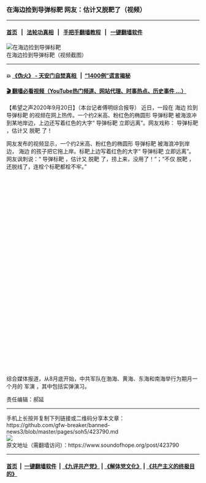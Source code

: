 ### 在海边捡到导弹标靶  网友：估计又脱靶了（视频）
------------------------

#### [首页](https://github.com/gfw-breaker/banned-news3/blob/master/README.md) &nbsp;&nbsp;|&nbsp;&nbsp; [法轮功真相](https://github.com/begood0513/basic/blob/master/README.md)  &nbsp;&nbsp;|&nbsp;&nbsp; [手把手翻墙教程](https://github.com/gfw-breaker/guides/wiki)  &nbsp;&nbsp;|&nbsp;&nbsp; [一键翻墙软件](https://github.com/gfw-breaker/nogfw/blob/master/README.md)  



<div><img alt="在海边捡到导弹标靶" src="https://img.soundofhope.org/2020-09/wuhanfeiyan_2020-09-20_1-1600609103583.jpg"/>
<br/><figcaption class="caption">
 在海边捡到导弹标靶（视频截图）
</figcaption></div><hr/>

#### 💥 [《伪火》 - 天安门自焚真相 ](http://158.247.195.190:10000/videos/blog/weihuo.html)&nbsp; |&nbsp; [“1400例”谎言揭秘  ](http://158.247.195.190:10000/videos/blog/jiexi1400.html)

#### [ 🎬  翻墙必看视频（YouTube热门频道、网站代理、时事热点、历史事件 ...）](https://github.com/gfw-breaker/links/blob/master/banned.md)

<div><div class="Content__Wrapper sc-1bvya0-0 grZQxZ">
 <p class="meta-top">
  <span class="meta">
   【希望之声2020年9月20日】（本台记者傅明综合报导）
  </span>
  近日，一段在
  <ok href="/term/119563">
   海边
  </ok>
  捡到
  <ok href="/term/380026">
   导弹标靶
  </ok>
  的视频在网上热传。一个约2米高、粉红色的椭圆形
  <ok href="/term/380026">
   导弹标靶
  </ok>
  被海浪冲到某地岸边，上边还写着红色的大字“
  <ok href="/term/380026">
   导弹标靶
  </ok>
  立即远离”。网友戏称：
  <ok href="/term/380026">
   导弹标靶
  </ok>
  ，估计又
  <ok href="/term/380029">
   脱靶
  </ok>
  了！
 </p>
 <p>
  网友发布的视频显示，一个约2米高、粉红色的椭圆形
  <ok href="/term/380026">
   导弹标靶
  </ok>
  被海浪冲到岸边，
  <ok href="/term/119563">
   海边
  </ok>
  的孩子把它拖上岸。标靶上边写着红色的大字“
  <ok href="/term/380026">
   导弹标靶
  </ok>
  立即远离”。网友讽刺说：“
  <ok href="/term/380026">
   导弹标靶
  </ok>
  ，估计又
  <ok href="/term/380029">
   脱靶
  </ok>
  了，捞上来，没用了！”；“不仅
  <ok href="/term/380029">
   脱靶
  </ok>
  ，还脱线了，连栓个标靶都栓不牢。”
 </p>
 <div class="soh-embed">
  <div class="soh-embed-inner">
   <div class="iframely-embed" style="max-width: 550px;">
    <div class="iframely-responsive" style="padding-bottom: 100%;">
    </div>
   </div>
  </div>
 </div>
 <p>
  综合媒体报道，从8月底开始，中共军队在渤海、黄海、东海和南海举行为期月一个月的
  <ok href="/term/11645">
   军演
  </ok>
  ，其中包括实弹演习。
 </p>
 <p class="meta-btm">
  责任编辑：郝延
 </p>
</div>
</div>
<hr/>
手机上长按并复制下列链接或二维码分享本文章：<br/>
https://github.com/gfw-breaker/banned-news3/blob/master/pages/soh5/423790.md <br/>
<a href='https://github.com/gfw-breaker/banned-news3/blob/master/pages/soh5/423790.md'><img src='https://github.com/gfw-breaker/banned-news3/blob/master/pages/soh5/423790.md.png'/></a> <br/>
原文地址（需翻墙访问）：https://www.soundofhope.org/post/423790


------------------------
#### [首页](https://github.com/gfw-breaker/banned-news3/blob/master/README.md) &nbsp;|&nbsp; [一键翻墙软件](https://github.com/gfw-breaker/nogfw/blob/master/README.md) &nbsp;| [《九评共产党》](https://github.com/gfw-breaker/9ping.md/blob/master/README.md#九评之一评共产党是什么) | [《解体党文化》](https://github.com/gfw-breaker/jtdwh.md/blob/master/README.md) | [《共产主义的终极目的》](https://github.com/gfw-breaker/gczydzjmd.md/blob/master/README.md)


<img src='http://gfw-breaker.win/banned-news3/pages/soh5/423790.md' width='0px' height='0px'/>